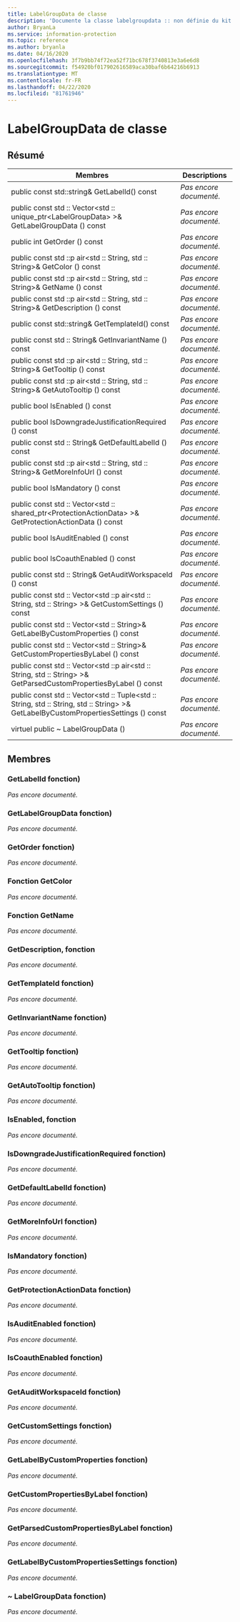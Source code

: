 ```yaml
---
title: LabelGroupData de classe
description: 'Documente la classe labelgroupdata :: non définie du kit de développement logiciel (SDK) Microsoft Information Protection (MIP).'
author: BryanLa
ms.service: information-protection
ms.topic: reference
ms.author: bryanla
ms.date: 04/16/2020
ms.openlocfilehash: 3f7b9bb74f72ea52f71bc678f3740813e3a6e6d8
ms.sourcegitcommit: f54920bf017902616589aca30baf6b64216b6913
ms.translationtype: MT
ms.contentlocale: fr-FR
ms.lasthandoff: 04/22/2020
ms.locfileid: "81761946"
---
```

# <a name="class-labelgroupdata"></a>LabelGroupData de classe 
  
## <a name="summary"></a>Résumé
 Membres                        | Descriptions                                
--------------------------------|---------------------------------------------
public const std::string& GetLabelId() const  | _Pas encore documenté._
public const std :: Vector\<std :: unique_ptr\<LabelGroupData\> \>& GetLabelGroupData () const  | _Pas encore documenté._
public int GetOrder () const  | _Pas encore documenté._
public const std ::p air\<std :: String, std :: String\>& GetColor () const  | _Pas encore documenté._
public const std ::p air\<std :: String, std :: String\>& GetName () const  | _Pas encore documenté._
public const std ::p air\<std :: String, std :: String\>& GetDescription () const  | _Pas encore documenté._
public const std::string& GetTemplateId() const  | _Pas encore documenté._
public const std :: String& GetInvariantName () const  | _Pas encore documenté._
public const std ::p air\<std :: String, std :: String\>& GetTooltip () const  | _Pas encore documenté._
public const std ::p air\<std :: String, std :: String\>& GetAutoTooltip () const  | _Pas encore documenté._
public bool IsEnabled () const  | _Pas encore documenté._
public bool IsDowngradeJustificationRequired () const  | _Pas encore documenté._
public const std :: String& GetDefaultLabelId () const  | _Pas encore documenté._
public const std ::p air\<std :: String, std :: String\>& GetMoreInfoUrl () const  | _Pas encore documenté._
public bool IsMandatory () const  | _Pas encore documenté._
public const std :: Vector\<std :: shared_ptr\<ProtectionActionData\> \>& GetProtectionActionData () const  | _Pas encore documenté._
public bool IsAuditEnabled () const  | _Pas encore documenté._
public bool IsCoauthEnabled () const  | _Pas encore documenté._
public const std :: String& GetAuditWorkspaceId () const  | _Pas encore documenté._
public const std :: Vector\<std ::p air\<std :: String, std :: String\> \>& GetCustomSettings () const  | _Pas encore documenté._
public const std :: Vector\<std :: String\>& GetLabelByCustomProperties () const  | _Pas encore documenté._
public const std :: Vector\<std :: String\>& GetCustomPropertiesByLabel () const  | _Pas encore documenté._
public const std :: Vector\<std ::p air\<std :: String, std :: String\> \>& GetParsedCustomPropertiesByLabel () const  | _Pas encore documenté._
public const std :: Vector\<std :: Tuple\<std :: String, std :: String, std :: String\> \>& GetLabelByCustomPropertiesSettings () const  | _Pas encore documenté._
virtuel public ~ LabelGroupData ()  | _Pas encore documenté._
  
## <a name="members"></a>Membres
  
### <a name="getlabelid-function"></a>GetLabelId fonction)
_Pas encore documenté._

  
### <a name="getlabelgroupdata-function"></a>GetLabelGroupData fonction)
_Pas encore documenté._

  
### <a name="getorder-function"></a>GetOrder fonction)
_Pas encore documenté._

  
### <a name="getcolor-function"></a>Fonction GetColor
_Pas encore documenté._

  
### <a name="getname-function"></a>Fonction GetName
_Pas encore documenté._

  
### <a name="getdescription-function"></a>GetDescription, fonction
_Pas encore documenté._

  
### <a name="gettemplateid-function"></a>GetTemplateId fonction)
_Pas encore documenté._

  
### <a name="getinvariantname-function"></a>GetInvariantName fonction)
_Pas encore documenté._

  
### <a name="gettooltip-function"></a>GetTooltip fonction)
_Pas encore documenté._

  
### <a name="getautotooltip-function"></a>GetAutoTooltip fonction)
_Pas encore documenté._

  
### <a name="isenabled-function"></a>IsEnabled, fonction
_Pas encore documenté._

  
### <a name="isdowngradejustificationrequired-function"></a>IsDowngradeJustificationRequired fonction)
_Pas encore documenté._

  
### <a name="getdefaultlabelid-function"></a>GetDefaultLabelId fonction)
_Pas encore documenté._

  
### <a name="getmoreinfourl-function"></a>GetMoreInfoUrl fonction)
_Pas encore documenté._

  
### <a name="ismandatory-function"></a>IsMandatory fonction)
_Pas encore documenté._

  
### <a name="getprotectionactiondata-function"></a>GetProtectionActionData fonction)
_Pas encore documenté._

  
### <a name="isauditenabled-function"></a>IsAuditEnabled fonction)
_Pas encore documenté._

  
### <a name="iscoauthenabled-function"></a>IsCoauthEnabled fonction)
_Pas encore documenté._

  
### <a name="getauditworkspaceid-function"></a>GetAuditWorkspaceId fonction)
_Pas encore documenté._

  
### <a name="getcustomsettings-function"></a>GetCustomSettings fonction)
_Pas encore documenté._

  
### <a name="getlabelbycustomproperties-function"></a>GetLabelByCustomProperties fonction)
_Pas encore documenté._

  
### <a name="getcustompropertiesbylabel-function"></a>GetCustomPropertiesByLabel fonction)
_Pas encore documenté._

  
### <a name="getparsedcustompropertiesbylabel-function"></a>GetParsedCustomPropertiesByLabel fonction)
_Pas encore documenté._

  
### <a name="getlabelbycustompropertiessettings-function"></a>GetLabelByCustomPropertiesSettings fonction)
_Pas encore documenté._

  
### <a name="labelgroupdata-function"></a>~ LabelGroupData fonction)
_Pas encore documenté._
